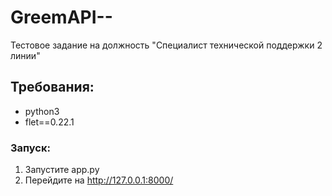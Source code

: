 # GreemAPI--
Тестовое задание на должность "Специалист технической поддержки 2 линии"
## Требования:
- python3
- flet==0.22.1
### Запуск:
1. Запустите app.py
2. Перейдите на http://127.0.0.1:8000/
